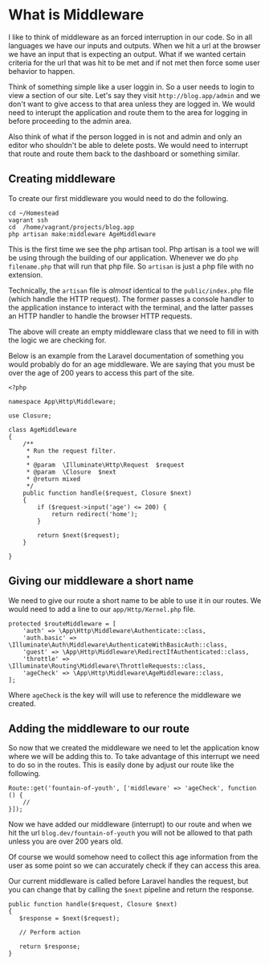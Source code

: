 # What is Middleware

I like to think of middleware as an forced interruption in our code. So in all languages we have our inputs and outputs. When we hit a url at the browser we have an input that is expecting an output. What if we wanted certain criteria for the url that was hit to be met and if not met then force some user behavior to happen.

Think of something simple like a user loggin in. So a user needs to login to view a section of our site. Let's say they visit `http://blog.app/admin` and we don't want to give access to that area unless they are logged in. We would need to interupt the application and route them to the area for logging in before proceeding to the admin area.

Also think of what if the person logged in is not and admin and only an editor  who shouldn't be able to delete posts. We would need to interrupt that route and route them back to the dashboard or something similar.

## Creating middleware

To create our first middleware you would need to do the following.

```
cd ~/Homestead
vagrant ssh
cd  /home/vagrant/projects/blog.app
php artisan make:middleware AgeMiddleware
```
This is the first time we see the php artisan tool. Php artisan is a tool we will be using through the building of our application. Whenever we do `php filename.php` that will run that php file. So `artisan` is just a php file with no extension.

Technically, the `artisan` file is *almost* identical to the `public/index.php` file (which handle the HTTP request). The former passes a console handler to the application instance to interact with the terminal, and the latter passes an HTTP handler to handle the browser HTTP requests.

The above will create an empty middleware class that we need to fill in with the logic we are checking for.

Below is an example from the Laravel documentation of something you would probably do for an age middleware. We are saying that you must be over the age of 200 years to access this part of the site.

```
<?php

namespace App\Http\Middleware;

use Closure;

class AgeMiddleware
{
    /**
     * Run the request filter.
     *
     * @param  \Illuminate\Http\Request  $request
     * @param  \Closure  $next
     * @return mixed
     */
    public function handle($request, Closure $next)
    {
        if ($request->input('age') <= 200) {
            return redirect('home');
        }

        return $next($request);
    }

}
```
## Giving our middleware a short name

We need to give our route a short name to be able to use it in our routes. We would need to add a line to our `app/Http/Kernel.php` file.

```
protected $routeMiddleware = [
    'auth' => \App\Http\Middleware\Authenticate::class,
    'auth.basic' => \Illuminate\Auth\Middleware\AuthenticateWithBasicAuth::class,
    'guest' => \App\Http\Middleware\RedirectIfAuthenticated::class,
    'throttle' => \Illuminate\Routing\Middleware\ThrottleRequests::class,
    'ageCheck' => \App\Http\Middleware\AgeMiddleware::class,
];
```
Where `ageCheck` is the key will will use to reference the middleware we created.

## Adding the middleware to our route

So now that we created the middleware we need to let the application know where we will be adding this to. To take advantage of this interrupt we need to do so in the routes. This is easily done by adjust our route like the following.

```
Route::get('fountain-of-youth', ['middleware' => 'ageCheck', function () {
    //
}]);
```

Now we have added our middleware (interrupt) to our route and when we hit the url `blog.dev/fountain-of-youth` you will not be allowed to that path unless you are over 200 years old.

Of course we would somehow need to collect this age information from the user as some point so we can accurately check if they can access this area.

Our current middleware is called before Laravel handles the request, but you can change that by calling the `$next` pipeline and return the response.

```
public function handle($request, Closure $next)
{
   $response = $next($request);

   // Perform action

   return $response;
}
```

